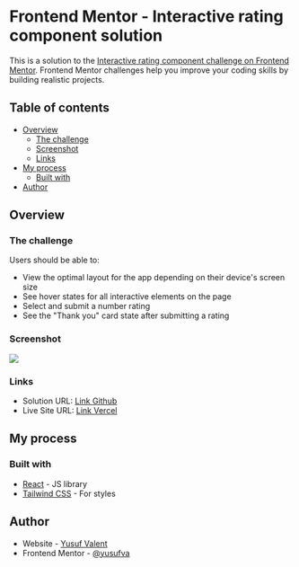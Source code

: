 # Frontend Mentor - Interactive rating component solution

This is a solution to the [Interactive rating component challenge on Frontend Mentor](https://www.frontendmentor.io/challenges/interactive-rating-component-koxpeBUmI). Frontend Mentor challenges help you improve your coding skills by building realistic projects.

## Table of contents

-   [Overview](#overview)
    -   [The challenge](#the-challenge)
    -   [Screenshot](#screenshot)
    -   [Links](#links)
-   [My process](#my-process)
    -   [Built with](#built-with)
-   [Author](#author)

## Overview

### The challenge

Users should be able to:

-   View the optimal layout for the app depending on their device's screen size
-   See hover states for all interactive elements on the page
-   Select and submit a number rating
-   See the "Thank you" card state after submitting a rating

### Screenshot

![](./screenshot.jpg)

### Links

-   Solution URL: [Link Github](https://github.com/yusufva/FE-Mentor-Interactive-Rating-Component)
-   Live Site URL: [Link Vercel](https://fe-mentor-interactive-rating-component-yusufva.vercel.app/)

## My process

### Built with

-   [React](https://reactjs.org/) - JS library
-   [Tailwind CSS](https://tailwindcss.com/) - For styles

## Author

-   Website - [Yusuf Valent]()
-   Frontend Mentor - [@yusufva](https://www.frontendmentor.io/profile/yusufva)
